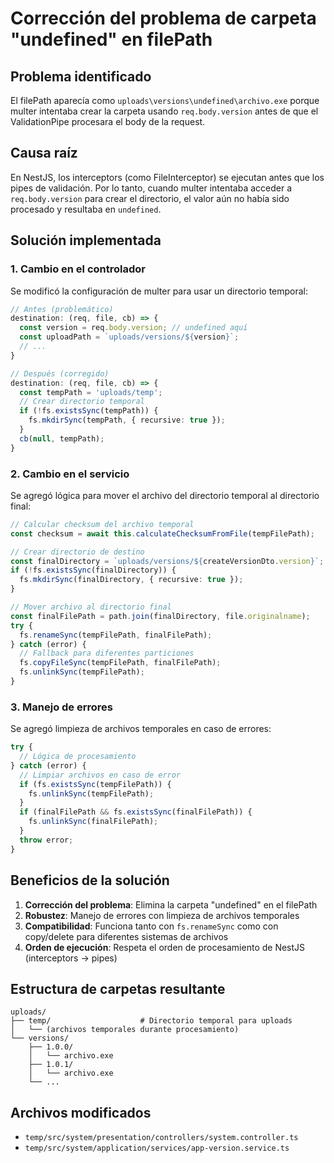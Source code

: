 # Corrección del problema de carpeta "undefined" en filePath

## Problema identificado
El filePath aparecía como `uploads\versions\undefined\archivo.exe` porque multer intentaba crear la carpeta usando `req.body.version` antes de que el ValidationPipe procesara el body de la request.

## Causa raíz
En NestJS, los interceptors (como FileInterceptor) se ejecutan antes que los pipes de validación. Por lo tanto, cuando multer intentaba acceder a `req.body.version` para crear el directorio, el valor aún no había sido procesado y resultaba en `undefined`.

## Solución implementada

### 1. Cambio en el controlador
Se modificó la configuración de multer para usar un directorio temporal:

```typescript
// Antes (problemático)
destination: (req, file, cb) => {
  const version = req.body.version; // undefined aquí
  const uploadPath = `uploads/versions/${version}`;
  // ...
}

// Después (corregido)
destination: (req, file, cb) => {
  const tempPath = 'uploads/temp';
  // Crear directorio temporal
  if (!fs.existsSync(tempPath)) {
    fs.mkdirSync(tempPath, { recursive: true });
  }
  cb(null, tempPath);
}
```

### 2. Cambio en el servicio
Se agregó lógica para mover el archivo del directorio temporal al directorio final:

```typescript
// Calcular checksum del archivo temporal
const checksum = await this.calculateChecksumFromFile(tempFilePath);

// Crear directorio de destino
const finalDirectory = `uploads/versions/${createVersionDto.version}`;
if (!fs.existsSync(finalDirectory)) {
  fs.mkdirSync(finalDirectory, { recursive: true });
}

// Mover archivo al directorio final
const finalFilePath = path.join(finalDirectory, file.originalname);
try {
  fs.renameSync(tempFilePath, finalFilePath);
} catch (error) {
  // Fallback para diferentes particiones
  fs.copyFileSync(tempFilePath, finalFilePath);
  fs.unlinkSync(tempFilePath);
}
```

### 3. Manejo de errores
Se agregó limpieza de archivos temporales en caso de errores:

```typescript
try {
  // Lógica de procesamiento
} catch (error) {
  // Limpiar archivos en caso de error
  if (fs.existsSync(tempFilePath)) {
    fs.unlinkSync(tempFilePath);
  }
  if (finalFilePath && fs.existsSync(finalFilePath)) {
    fs.unlinkSync(finalFilePath);
  }
  throw error;
}
```

## Beneficios de la solución

1. **Corrección del problema**: Elimina la carpeta "undefined" en el filePath
2. **Robustez**: Manejo de errores con limpieza de archivos temporales
3. **Compatibilidad**: Funciona tanto con `fs.renameSync` como con copy/delete para diferentes sistemas de archivos
4. **Orden de ejecución**: Respeta el orden de procesamiento de NestJS (interceptors → pipes)

## Estructura de carpetas resultante
```
uploads/
├── temp/                    # Directorio temporal para uploads
│   └── (archivos temporales durante procesamiento)
└── versions/
    ├── 1.0.0/
    │   └── archivo.exe
    ├── 1.0.1/
    │   └── archivo.exe
    └── ...
```

## Archivos modificados
- `temp/src/system/presentation/controllers/system.controller.ts`
- `temp/src/system/application/services/app-version.service.ts` 